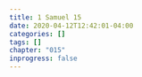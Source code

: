 ```yaml
---
title: 1 Samuel 15
date: 2020-04-12T12:42:01-04:00
categories: []
tags: []
chapter: "015"
inprogress: false
---
```


